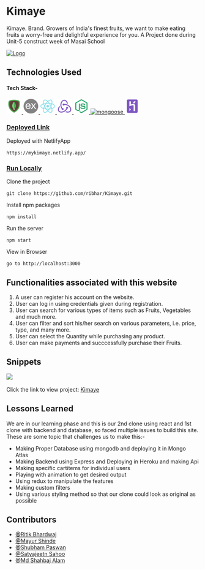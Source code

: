 # Kimaye
Kimaye. Brand. Growers of India's finest fruits, we want to make eating fruits a worry-free and delightful experience for you.
A Project done during Unit-5 construct week of Masai School

<a href="https://mykimaye.netlify.app/">![Logo](https://cdn.shopify.com/s/files/1/0449/5225/6667/files/website-logo_400x.png?v=1596288204)</a>
## Technologies Used

#### Tech Stack-

<p float="left">
   <a href="https://www.mongodb.com/" target="_blank" rel="noreferrer"> <img src="https://github.com/ribhar/ribhar/blob/main/giticons/icons8-mongodb.svg" alt="mongodb" width="40" height="40"/> </a>
   <a href="https://expressjs.com" target="_blank" rel="noreferrer"> <img src="https://github.com/ribhar/ribhar/blob/main/giticons/express.png" alt="express" width="40" height="40"/> </a>
  <a href="https://reactjs.org/" target="_blank" rel="noreferrer"> <img src="https://github.com/ribhar/ribhar/blob/main/giticons/icons8-react-native.svg" alt="react" width="40" height="40"/> </a> 
   <a href="https://redux.js.org/" target="_blank" rel="noreferrer"> <img src="https://github.com/ribhar/ribhar/blob/main/giticons/icons8-redux.svg" alt="redux" width="40" height="40"/> 
  <a href="https://nodejs.org" target="_blank" rel="noreferrer"> <img src="https://github.com/ribhar/ribhar/blob/main/giticons/icons8-node-js.svg" alt="nodejs" width="40" height="40"/> </a>
   <a href="https://mongoosejs.com/" target="_blank" rel="noreferrer"> <img src="giticons/mongoose.png" alt="mongoose" width="60" height="30"/> </a>
  <a href="https://dashboard.heroku.com/" target="_blank" rel="noreferrer"> <img src="https://github.com/ribhar/ribhar/blob/main/giticons/icons8-heroku.svg" alt="heroku" width="40" height="40"/> </a>
</p>
 
 ### <u>Deployed Link</u>


Deployed with NetlifyApp 
```
https://mykimaye.netlify.app/
 ```

### <u>Run Locally</u>

Clone the project

```
git clone https://github.com/ribhar/Kimaye.git
```

Install npm packages

```
npm install
```

Run the server

```
npm start
```

View in Browser

```
go to http://localhost:3000
```

## Functionalities associated with this website

1. A user can register his account on the website.
2. User can log in using credentials given during registration.
3. User can search for various types of items such as Fruits, Vegetables and much more.
4. User can filter and sort his/her search on various parameters, i.e. price, type, and many more.
5. User can select the Quantity while purchasing any product.
6. User can make payments and succcessfully purchase their Fruits.

## Snippets
<p>
    <img src="https://www.financialexpress.com/wp-content/uploads/2016/09/INI-farms-s-website.jpg" >
   </p>
 
 Click the link to view project: 
 <a href="https://mykimaye.netlify.app/">Kimaye</a>
  
## Lessons Learned

We are in our learning phase and this is our 2nd clone using react and 1st clone with backend and database, so faced multiple issues to build this site. These are some topic that challenges us to make this:-
- Making Proper Database using mongodb and deploying it in Mongo Atlas
- Making Backend using Express and Deploying in Heroku and making Api
- Making specific cartitems for individual users
- Playing with animation to get desired output
- Using redux to manipulate the features
- Making custom filters
- Using various styling method so that our clone could look as original as possible

## Contributors

- [@Ritik Bhardwaj](https://github.com/ribhar)
- [@Mayur Shinde](https://github.com/mayur-ms-2310)
- [@Shubham Paswan](https://github.com/spaswan141)
- [@Satyajeetn Sahoo](https://github.com/SatsAjeet)
- [@Md Shahbaj Alam](https://github.com/mdshahbajalam7)
